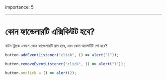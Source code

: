 importance: 5

---

# কোন হ্যান্ডেলারটি এক্সিকিউট হবে?

বাটন ক্লিকে এখানে কোন হ্যান্ডেলারটি রান হবে, এবং কোন অ্যালার্টটি শো হবে?

```js no-beautify
button.addEventListener("click", () => alert("1"));

button.removeEventListener("click", () => alert("1"));

button.onclick = () => alert(2);
```
